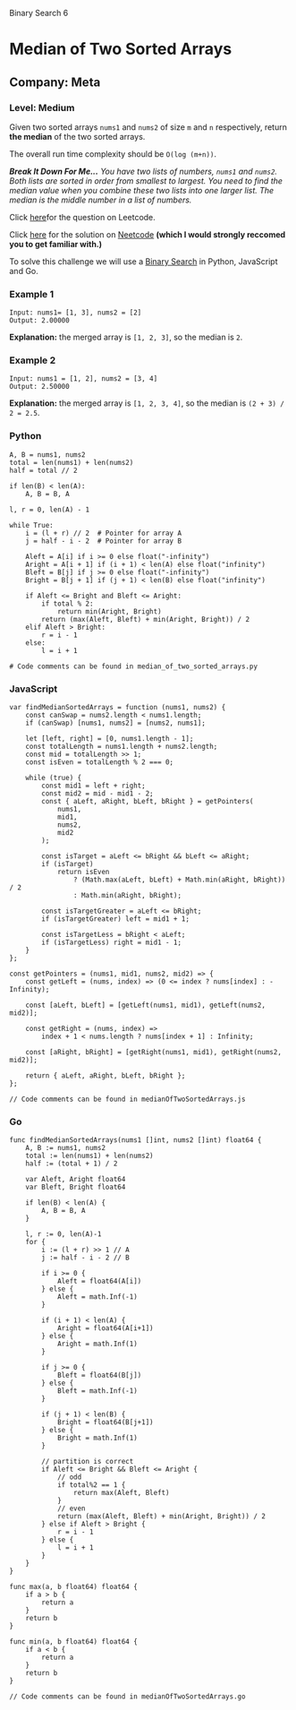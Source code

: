 Binary Search 6
# Median of Two Sorted Arrays
## Company: Meta
### Level: Medium

Given two sorted arrays `nums1` and `nums2` of size `m` and `n` respectively, return **the median** of the two sorted arrays.

The overall run time complexity should be `O(log (m+n))`.

***Break It Down For Me...***
*You have two lists of numbers, `nums1` and `nums2`. Both lists are sorted in order from smallest to largest. You need to find the median value when you combine these two lists into one larger list. The median is the middle number in a list of numbers.*

Click [here](https://leetcode.com/problems/median-of-two-sorted-arrays/description/)for the question on Leetcode.

Click [here](https://www.youtube.com/watch?v=q6IEA26hvXc) for the solution on [Neetcode](https://neetcode.io/) **(which I would strongly reccomed you to get familiar with.)**

To solve this challenge we will use a [Binary Search](https://www.geeksforgeeks.org/what-is-binary-search-algorithm/) in Python, JavaScript and Go.

### Example 1
```
Input: nums1= [1, 3], nums2 = [2]
Output: 2.00000
```
**Explanation:** the merged array is `[1, 2, 3]`, so the median is `2`.

### Example 2
```
Input: nums1 = [1, 2], nums2 = [3, 4]
Output: 2.50000
```
**Explanation:** the merged array is `[1, 2, 3, 4]`, so the median is `(2 + 3) / 2 = 2.5`.

### Python
```
A, B = nums1, nums2
total = len(nums1) + len(nums2)
half = total // 2

if len(B) < len(A):
    A, B = B, A

l, r = 0, len(A) - 1

while True:
    i = (l + r) // 2  # Pointer for array A
    j = half - i - 2  # Pointer for array B

    Aleft = A[i] if i >= 0 else float("-infinity")
    Aright = A[i + 1] if (i + 1) < len(A) else float("infinity")
    Bleft = B[j] if j >= 0 else float("-infinity")
    Bright = B[j + 1] if (j + 1) < len(B) else float("infinity")

    if Aleft <= Bright and Bleft <= Aright:
        if total % 2:
            return min(Aright, Bright)
        return (max(Aleft, Bleft) + min(Aright, Bright)) / 2
    elif Aleft > Bright:
        r = i - 1
    else:
        l = i + 1

# Code comments can be found in median_of_two_sorted_arrays.py
```

### JavaScript
```
var findMedianSortedArrays = function (nums1, nums2) {
    const canSwap = nums2.length < nums1.length;
    if (canSwap) [nums1, nums2] = [nums2, nums1];

    let [left, right] = [0, nums1.length - 1];
    const totalLength = nums1.length + nums2.length;
    const mid = totalLength >> 1;
    const isEven = totalLength % 2 === 0;

    while (true) {
        const mid1 = left + right;
        const mid2 = mid - mid1 - 2;
        const { aLeft, aRight, bLeft, bRight } = getPointers(
            nums1,
            mid1,
            nums2,
            mid2
        );

        const isTarget = aLeft <= bRight && bLeft <= aRight;
        if (isTarget)
            return isEven
                ? (Math.max(aLeft, bLeft) + Math.min(aRight, bRight)) / 2
                : Math.min(aRight, bRight);

        const isTargetGreater = aLeft <= bRight;
        if (isTargetGreater) left = mid1 + 1;

        const isTargetLess = bRight < aLeft;
        if (isTargetLess) right = mid1 - 1;
    }
};

const getPointers = (nums1, mid1, nums2, mid2) => {
    const getLeft = (nums, index) => (0 <= index ? nums[index] : -Infinity);

    const [aLeft, bLeft] = [getLeft(nums1, mid1), getLeft(nums2, mid2)];

    const getRight = (nums, index) =>
        index + 1 < nums.length ? nums[index + 1] : Infinity;

    const [aRight, bRight] = [getRight(nums1, mid1), getRight(nums2, mid2)];

    return { aLeft, aRight, bLeft, bRight };
};

// Code comments can be found in medianOfTwoSortedArrays.js
```

### Go
```
func findMedianSortedArrays(nums1 []int, nums2 []int) float64 {
	A, B := nums1, nums2
	total := len(nums1) + len(nums2)
	half := (total + 1) / 2

	var Aleft, Aright float64
	var Bleft, Bright float64

	if len(B) < len(A) {
		A, B = B, A
	}

	l, r := 0, len(A)-1
	for {
		i := (l + r) >> 1 // A
		j := half - i - 2 // B

		if i >= 0 {
			Aleft = float64(A[i])
		} else {
			Aleft = math.Inf(-1)
		}

		if (i + 1) < len(A) {
			Aright = float64(A[i+1])
		} else {
			Aright = math.Inf(1)
		}

		if j >= 0 {
			Bleft = float64(B[j])
		} else {
			Bleft = math.Inf(-1)
		}

		if (j + 1) < len(B) {
			Bright = float64(B[j+1])
		} else {
			Bright = math.Inf(1)
		}

		// partition is correct
		if Aleft <= Bright && Bleft <= Aright {
			// odd
			if total%2 == 1 {
				return max(Aleft, Bleft)
			}
			// even
			return (max(Aleft, Bleft) + min(Aright, Bright)) / 2
		} else if Aleft > Bright {
			r = i - 1
		} else {
			l = i + 1
		}
	}
}

func max(a, b float64) float64 {
	if a > b {
		return a
	}
	return b
}

func min(a, b float64) float64 {
	if a < b {
		return a
	}
	return b
}

// Code comments can be found in medianOfTwoSortedArrays.go
```
